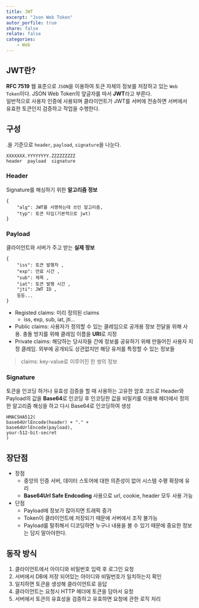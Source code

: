 ```yaml
---
title: JWT
excerpt: "Json Web Token"
autor_porfile: true
share: false
relate: false
categories:
    - Web
---
```


## JWT란?
**RFC 7519** 웹 표준으로 `JSON`을 이용하여 토큰 자체의 정보를 저장하고 있는 `Web Token`이다. JSON Web Token의 앞글자를 따서 **JWT**라고 부른다.  
일반적으로 사용자 인증에 사용되며 클라이언트가 JWT를 서버에 전송하면 서버에서 유효한 토큰인지 검증하고 작업을 수행한다.

## 구성
.을 기준으로 `header`, `payload`, `signature`을 나눈다.
~~~
XXXXXXX.YYYYYYYY.ZZZZZZZZZ
header  payload  signature
~~~
### Header
Signature를 해싱하기 위한 **알고리즘 정보**
~~~
{
    "alg": JWT를 서명하는데 쓰인 알고리즘,
    "typ": 토큰 타입(기본적으로 jwt)
}
~~~

### Payload
클라이언트와 서버가 주고 받는 **실제 정보**
~~~
{
    "iss": 토큰 발행자 ,
    "exp": 만료 시간 ,
    "sub": 제목 ,
    "iat": 토큰 발행 시간 ,
    "jti": JWT ID ,
    등등...
}
~~~

* Registed claims: 미리 정의된 claims
  * iss, exp, sub, iat, jti...
* Public claims: 사용자가 정의할 수 있는 클레임으로 공개용 정보 전달을 위해 사용. 충돌 방지를 위해 클레임 이름을 **URI**로 지정
* Private claims: 해당하는 당사자들 간에 정보를 공유하기 위해 만들어진 사용자 지정 클레임. 외부에 공개되도 상관없지만 해당 유저를 특정할 수 있는 정보들

> claims: key-value로 이루어진 한 쌍의 정보

### Signature
토큰을 인코딩 하거나 유효성 검증을 할 때 사용하는 고유한 암호 코드로 Header와 Payload의 값을 **Base64**로 인코딩 후 인코딩한 값을 비밀키를 이용해 헤더에서 정의한 알고리즘 해싱을 하고 다시 Base64로 인코딩하여 생성
~~~
HMACSHA512(
base64UrlEncode(header) + "." +
base64UrlEncode(payload),  
your-512-bit-secret
)
~~~

## 장단점
* 장점
  * 중앙의 인증 서버, 데이터 스토어에 대한 의존성이 없어 시스템 수평 확장에 유리
  * **Base64Url Safe Endcoding** 사용으로 url, cookie, header 모두 사용 가능
* 단점
  * Payload에 정보가 많아지면 트래픽 증가
  * Token이 클라이언트에 저장되기 때문에 서버에서 조작 불가능  
  * Payload를 탈취해서 디코딩하면 누구나 내용을 볼 수 있기 때문에 중요한 정보는 담지 말아야한다.

## 동작 방식
1. 클라이언트에서 아이디와 비밀번호 입력 후 로그인 요청
2. 서버에서 DB에 저장 되어있는 아이디와 비밀번호가 일치하는지 확인
3. 일치하면 토큰을 생성해 클라이언트로 응답
4. 클라이언트는 요청시 HTTP 헤더에 토큰을 담아서 요청
5. 서버에서 토큰의 유효성을 검증하고 유효하면 요청에 관한 로직 처리
